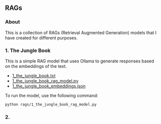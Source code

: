 ## RAGs

### About

This is a collection of RAGs (Retrieval Augmented Generation) models that I have created for different purposes.

### 1. The Jungle Book

This is a simple RAG model that uses Ollama to generate responses based on the embeddings of the text.

- [1_the_jungle_book.txt](1_the_jungle_book.txt)
- [1_the_jungle_book_rag_model.py](1_the_jungle_book_rag_model.py)
- [1_the_jungle_book_embeddings.json](1_the_jungle_book_embeddings.json)

To run the model, use the following command:

```bash
python rags/1_the_jungle_book_rag_model.py
```

### 2.
